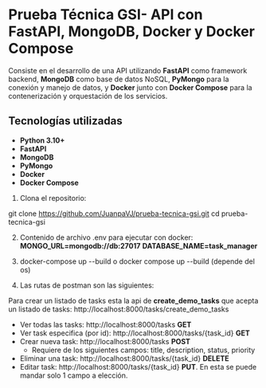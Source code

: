# Prueba Técnica GSI- API con FastAPI, MongoDB, Docker y Docker Compose

Consiste en el desarrollo de una API utilizando **FastAPI** como framework backend, **MongoDB** como base de datos NoSQL, **PyMongo** para la conexión y manejo de datos, y **Docker** junto con **Docker Compose** para la contenerización y orquestación de los servicios.

## Tecnologías utilizadas

- **Python 3.10+**
- **FastAPI**
- **MongoDB**
- **PyMongo**
- **Docker**
- **Docker Compose**

1. Clona el repositorio:

git clone https://github.com/JuanpaVJ/prueba-tecnica-gsi.git
cd prueba-tecnica-gsi

2. Contenido de archivo .env para ejecutar con docker:
**MONGO_URL=mongodb://db:27017**
**DATABASE_NAME=task_manager**

3. docker-compose up --build o docker compose up --build (depende del os)

4. Las rutas de postman son las siguientes:

Para crear un listado de tasks esta la api de **create_demo_tasks** que acepta un listado de tasks: http://localhost:8000/tasks/create_demo_tasks

- Ver todas las tasks: http://localhost:8000/tasks **GET**
- Ver task especifica (por id): http://localhost:8000/tasks/{task_id} **GET**
- Crear nueva task: http://localhost:8000/tasks **POST**
    - Requiere de los siguientes campos: title, description, status, priority
- Eliminar una task: http://localhost:8000/tasks/{task_id} **DELETE**
- Editar task: http://localhost:8000/tasks/{task_id} **PUT**. En esta se puede mandar solo 1 campo a elección.